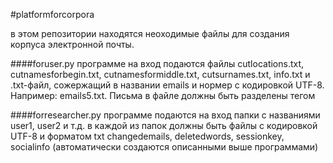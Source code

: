 #platformforcorpora
<p>в этом репозитории находятся неоходимые файлы для создания корпуса электронной почты.</p>
####foruser.py
программе на вход подаются файлы cutlocations.txt, cutnamesforbegin.txt, cutnamesformiddle.txt, cutsurnames.txt, info.txt и .txt-файл, сожержащий в названии emails и нормер c кодировкой UTF-8. Например: emails5.txt. Письма в файле должны быть разделены тегом <END>

####forresearcher.py
программе подаются на вход папки с названиями user1, user2 и т.д. в каждой из папок должны быть файлы с кодировкой UTF-8 и форматом txt changedemails, deletedwords, sessionkey, socialinfo (автоматически создаются описанными выше программами)

